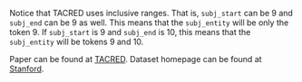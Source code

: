 Notice that TACRED uses inclusive ranges.
That is, `subj_start` can be 9 and `subj_end` can be 9 as well. This means that the `subj_entity` will be only the token 9. If `subj_start` is 9 and `subj_end` is 10, this means that the `subj_entity` will be tokens 9 and 10.


Paper can be found at [TACRED](https://nlp.stanford.edu/pubs/zhang2017tacred.pdf). Dataset homepage can be found at [Stanford](https://nlp.stanford.edu/projects/tacred/).
